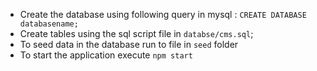 - Create the database using following query in mysql : `CREATE DATABASE databasename;`
- Create tables using the sql script file in `databse/cms.sql`;
- To seed data in the database run to file in `seed` folder
- To start the application execute `npm start`
